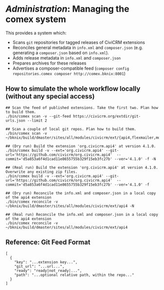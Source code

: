 # *Administration*: Managing the comex system

This provides a system which:

* Scans `git` repositories for tagged releases of CiviCRM extensions
* Reconciles general metadata in `info.xml` and `composer.json` (e.g. generating a `composer.json` based on `info.xml`).
* Adds release metadata in `info.xml` and `composer.json`
* Prepares archives for these releases
* Advertises a composer-compatible feed (`composer config repositories.comex composer http://comex.bknix:8001`)

## How to simulate the whole workflow locally (without any special access)

```
## Scan the feed of published extensions. Take the first two. Plan how to build them.
./bin/comex scan -v --git-feed https://civicrm.org/extdir/git-urls.json --limit 2

## Scan a couple of local git repos. Plan how to build them.
./bin/comex scan -v ~/bknix/build/dmaster/sites/all/modules/civicrm/ext/{api4,flexmailer,mosaico}

## (Dry run) Build the extension 'org.civicrm.api4' at version 4.1.0.
./bin/comex build -v --ext='org.civicrm.api4' --git-url='https://github.com/civicrm/org.civicrm.api4'  --commit='d5a853a6f4d1cad11e8655755b329f15eb3fc27b' --ver='4.1.0' -f -N

## (Real run) Build the extension 'org.civicrm.api4' at version 4.1.0. Overwrite any existing zip files.
./bin/comex build -v --ext='org.civicrm.api4' --git-url='https://github.com/civicrm/org.civicrm.api4'  --commit='d5a853a6f4d1cad11e8655755b329f15eb3fc27b' --ver='4.1.0' -f

## (Dry run) Reconcile the info.xml and composer.json in a local copy of the api4 extension
./bin/comex reconcile -v ~/bknix/build/dmaster/sites/all/modules/civicrm/ext/api4 -N

## (Real run) Reconcile the info.xml and composer.json in a local copy of the api4 extension
./bin/comex reconcile -v ~/bknix/build/dmaster/sites/all/modules/civicrm/ext/api4
```

## Reference: Git Feed Format

```
[
  {
    "key": "...extension key...",
    "git_url": "...url...",
    "ready": "ready|not_ready|...",
    "path": "...optional relative path, within the repo..."
  }
]
```
